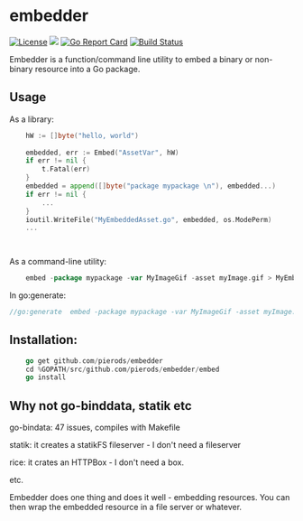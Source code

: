 # embedder

[![License](https://img.shields.io/badge/License-Apache%202.0-blue.svg)](https://opensource.org/licenses/Apache-2.0)
[![](https://godoc.org/github.com/pierods/embedder?status.svg)](http://godoc.org/github.com/pierods/embedder)
[![Go Report Card](https://goreportcard.com/badge/github.com/pierods/embedder)](https://goreportcard.com/report/github.com/pierods/embedder)
[![Build Status](https://travis-ci.org/pierods/embedder.svg?branch=master)](https://travis-ci.org/pierods/embedder)

Embedder  is a function/command line utility to embed a binary or non-binary resource into a Go package.

## Usage
As a library:

```Go
    hW := []byte("hello, world")
    
    embedded, err := Embed("AssetVar", hW)
    if err != nil {
        t.Fatal(err)
    }
    embedded = append([]byte("package mypackage \n"), embedded...)
    if err != nil {
        ...
    }
    ioutil.WriteFile("MyEmbeddedAsset.go", embedded, os.ModePerm)
    ...

	
```

As a command-line utility:
```Go
    embed -package mypackage -var MyImageGif -asset myImage.gif > MyEmbeddedAsset.go
```

In go:generate:

```Go
//go:generate  embed -package mypackage -var MyImageGif -asset myImage.gif -o MyEmbeddedAsset.go 
```

## Installation:

```Go
    go get github.com/pierods/embedder
    cd %GOPATH/src/github.com/pierods/embedder/embed
    go install
```

## Why not go-binddata, statik etc 

go-bindata: 47 issues, compiles with Makefile

statik: it creates a statikFS fileserver - I don't need a fileserver

rice: it crates an HTTPBox - I don't need a box.

etc.

Embedder does one thing and does it well - embedding resources. You can then wrap the embedded resource in a file server or whatever.


